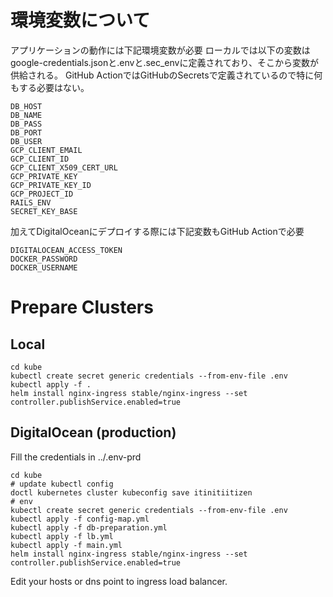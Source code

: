 # 環境変数について

アプリケーションの動作には下記環境変数が必要
ローカルでは以下の変数はgoogle-credentials.jsonと.envと.sec_envに定義されており、そこから変数が供給される。
GitHub ActionではGitHubのSecretsで定義されているので特に何もする必要はない。

```
DB_HOST
DB_NAME
DB_PASS
DB_PORT
DB_USER
GCP_CLIENT_EMAIL
GCP_CLIENT_ID
GCP_CLIENT_X509_CERT_URL
GCP_PRIVATE_KEY
GCP_PRIVATE_KEY_ID
GCP_PROJECT_ID
RAILS_ENV
SECRET_KEY_BASE
```

加えてDigitalOceanにデプロイする際には下記変数もGitHub Actionで必要

```
DIGITALOCEAN_ACCESS_TOKEN
DOCKER_PASSWORD
DOCKER_USERNAME
```
# Prepare Clusters

## Local

```
cd kube
kubectl create secret generic credentials --from-env-file .env 
kubectl apply -f .
helm install nginx-ingress stable/nginx-ingress --set controller.publishService.enabled=true
```

## DigitalOcean (production)


Fill the credentials in ../.env-prd

```
cd kube
# update kubectl config
doctl kubernetes cluster kubeconfig save itinitiitizen
# env
kubectl create secret generic credentials --from-env-file .env
kubectl apply -f config-map.yml
kubectl apply -f db-preparation.yml
kubectl apply -f lb.yml
kubectl apply -f main.yml
helm install nginx-ingress stable/nginx-ingress --set controller.publishService.enabled=true
```

Edit your hosts or dns point to ingress load balancer.
